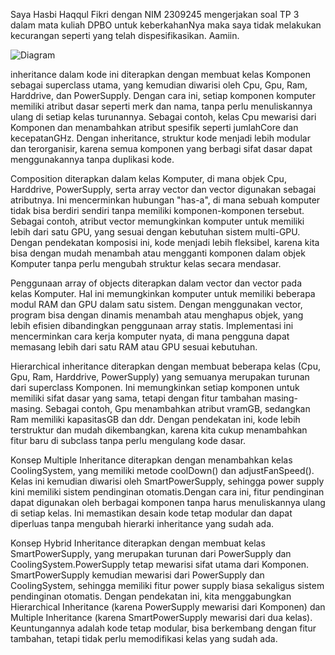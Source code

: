 Saya Hasbi Haqqul Fikri dengan NIM 2309245 mengerjakan soal TP 3 dalam mata kuliah DPBO untuk keberkahanNya maka saya tidak melakukan kecurangan seperti yang telah dispesifikasikan. Aamiin.

![Diagram](https://github.com/user-attachments/assets/b42fa21b-cda4-4425-b2c3-006c9cbd09e8)

inheritance dalam kode ini diterapkan dengan membuat kelas Komponen sebagai superclass utama, yang kemudian diwarisi oleh Cpu, Gpu, Ram, Harddrive, dan PowerSupply. Dengan cara ini, setiap komponen komputer memiliki atribut dasar seperti merk dan nama, tanpa perlu menuliskannya ulang di setiap kelas turunannya. Sebagai contoh, kelas Cpu mewarisi dari Komponen dan menambahkan atribut spesifik seperti jumlahCore dan kecepatanGHz. Dengan inheritance, struktur kode menjadi lebih modular dan terorganisir, karena semua komponen yang berbagi sifat dasar dapat menggunakannya tanpa duplikasi kode.


Composition diterapkan dalam kelas Komputer, di mana objek Cpu, Harddrive, PowerSupply, serta array vector<Ram> dan vector<Gpu> digunakan sebagai atributnya. Ini mencerminkan hubungan "has-a", di mana sebuah komputer tidak bisa berdiri sendiri tanpa memiliki komponen-komponen tersebut. Sebagai contoh, atribut vector<Gpu> memungkinkan komputer untuk memiliki lebih dari satu GPU, yang sesuai dengan kebutuhan sistem multi-GPU. Dengan pendekatan komposisi ini, kode menjadi lebih fleksibel, karena kita bisa dengan mudah menambah atau mengganti komponen dalam objek Komputer tanpa perlu mengubah struktur kelas secara mendasar.

Penggunaan array of objects diterapkan dalam vector<Ram> dan vector<Gpu> pada kelas Komputer. Hal ini memungkinkan komputer untuk memiliki beberapa modul RAM dan GPU dalam satu sistem. Dengan menggunakan vector, program bisa dengan dinamis menambah atau menghapus objek, yang lebih efisien dibandingkan penggunaan array statis. Implementasi ini mencerminkan cara kerja komputer nyata, di mana pengguna dapat memasang lebih dari satu RAM atau GPU sesuai kebutuhan.

Hierarchical inheritance diterapkan dengan membuat beberapa kelas (Cpu, Gpu, Ram, Harddrive, PowerSupply) yang semuanya merupakan turunan dari superclass Komponen. Ini memungkinkan setiap komponen untuk memiliki sifat dasar yang sama, tetapi dengan fitur tambahan masing-masing. Sebagai contoh, Gpu menambahkan atribut vramGB, sedangkan Ram memiliki kapasitasGB dan ddr. Dengan pendekatan ini, kode lebih terstruktur dan mudah dikembangkan, karena kita cukup menambahkan fitur baru di subclass tanpa perlu mengulang kode dasar.

Konsep Multiple Inheritance diterapkan dengan menambahkan kelas CoolingSystem, yang memiliki metode coolDown() dan adjustFanSpeed(). Kelas ini kemudian diwarisi oleh SmartPowerSupply, sehingga power supply kini memiliki sistem pendinginan otomatis.Dengan cara ini, fitur pendinginan dapat digunakan oleh berbagai komponen tanpa harus menuliskannya ulang di setiap kelas. Ini memastikan desain kode tetap modular dan dapat diperluas tanpa mengubah hierarki inheritance yang sudah ada.

Konsep Hybrid Inheritance diterapkan dengan membuat kelas SmartPowerSupply, yang merupakan turunan dari PowerSupply dan CoolingSystem.PowerSupply tetap mewarisi sifat utama dari Komponen.
SmartPowerSupply kemudian mewarisi dari PowerSupply dan CoolingSystem, sehingga memiliki fitur power supply biasa sekaligus sistem pendinginan otomatis.
Dengan pendekatan ini, kita menggabungkan Hierarchical Inheritance (karena PowerSupply mewarisi dari Komponen) dan Multiple Inheritance (karena SmartPowerSupply mewarisi dari dua kelas).
Keuntungannya adalah kode tetap modular, bisa berkembang dengan fitur tambahan, tetapi tidak perlu memodifikasi kelas yang sudah ada.

